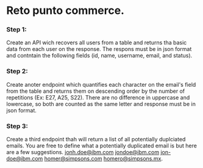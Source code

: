 # Reto punto commerce.

### Step 1: 
Create an API wich recovers all users from a table and returns tha basic data from each user on the response. The respons must be in json format and contntain the following fields (id, name, username, email, and status).

### Step 2: 
Create anoter endpoint which quantifies each character on the email's field from the table and returns them on descending order by the number of repetitions (Ex: E27, A25, S22). There are no difference in uppercase and lowercase, so both are counted as the same letter and response must be in json format.

### Step 3: 
Create a third endpoint thah will return a list of all potentially duplciated emails. You are free to define what a potentially duplicated email is but here are a few suggestions. jonh.doe@ibm.com jondoe@ibm.com jon-doe@ibm.com homer@simpsons.com homero@simpsons.mx.
